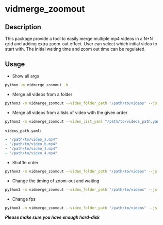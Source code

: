 # vidmerge_zoomout
## Description
This package provide a tool to easily merge multiple mp4 videos in a N*N grid and adding extra zoom-out effect.
User can select which initial video to start with. The initial waiting time and zoom out time can be regulated.

## Usage
* Show all args
```sh
python -m vidmerge_zoomout -h
```
* Merge all videos from a folder
```sh
python3 -m vidmerge_zoomout --video_folder_path "/path/to/videos" --js 4 --focus_idx 1
```

* Merge all videos from a lists of video with the given order
```sh
python3 -m vidmerge_zoomout --video_list_yaml "/path/to/videos_path.yaml" --js 4 --focus_idx 1
```
`videos_path.yaml`:
```yaml
- "/path/to/video_a.mp4"
- "/path/to/video_b.mp4"
- "/path/to/video_3.mp4"
- "/path/to/video_4.mp4"
```
* Shuffle order
```sh
python3 -m vidmerge_zoomout --video_folder_path "/path/to/videos" --js 16 --focus_idx 1 --shuffle
```

* Change the timing of zoom-out and waiting
```sh
python3 -m vidmerge_zoomout --video_folder_path "/path/to/videos" --js 16 --focus_idx 1  --initial_percentage 30 --zoom_out_percentage 10 
```

* Change fps
```sh
python3 -m vidmerge_zoomout --video_folder_path "/path/to/videos" --js 16 --focus_idx 1  --initial_percentage 30 --zoom_out_percentage 10 
```


***Please make sure you have enough hard-disk***